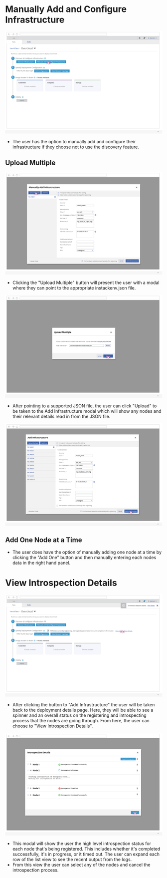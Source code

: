 # Manually Add and Configure Infrastructure
![manuallyadd](img/2017-8-17-TripleO-UI_Edge-Cases19.png)
- The user has the option to manually add and configure their infrastructure if they choose not to use the discovery feature.

## Upload Multiple
![uploadmultiple](img/2017-8-17-TripleO-UI_Edge-Cases20.png)
- Clicking the "Upload Multiple" button will present the user with a modal where they can point to the appropriate instackenv.json file.

![uploadmultiplemodal](img/2017-8-17-TripleO-UI_Edge-Cases21.png)
- After pointing to a supported JSON file, the user can click "Upload" to be taken to the Add Infrastructure modal which will show any nodes and their relevant details read in from the JSON file.

![addinfrastructuremodal2](img/2017-8-17-TripleO-UI_Edge-Cases22.png)


## Add One Node at a Time
- The user does have the option of manually adding one node at a time by clicking the "Add One" button and then manually entering each nodes data in the right hand panel.


# View Introspection Details
![intospectiondetails](img/2017-8-17-TripleO-UI_Edge-Cases23.png)
- After clicking the button to "Add Infrastructure" the user will be taken back to the deployment details page. Here, they will be able to see a spinner and an overall status on the registering and introspecting process that the nodes are going through. From here, the user can choose to "View Introspection Details".

![intospectiondetailsmodal](img/2017-8-17-TripleO-UI_Edge-Cases24.png)
- This modal will show the user the high level introspection status for each node that's being registered. This includes whether it's completed successfully, it's in progress, or it timed out. The user can expand each row of the list view to see the recent output from the logs.
- From this view the user can select any of the nodes and cancel the introspection process.
